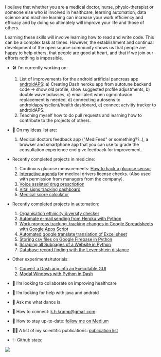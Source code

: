 I believe that whether you are a medical doctor, nurse, physio-therapist or someone else who is involved in healthcare, learning automation, data science and machine learning can increase your work efficiency and efficacy and by doing so ultimately will improve your life and those of others. 

Learning these skills will involve learning how to read and write code. This can be a complex task at times. However, the establishment and continual development of the open source community shows us that people are happy to help others, that people are good at heart, and that if we join our efforts nothing is impossible. 

- 🛠️  I’m currently working on:
  1) List of improvements for the android artificial pancreas app [androidAPS](https://github.com/nightscout/AndroidAPS): a) Creating Dash heroku app from autotune backend code -> show old profile, show suggested profile adjustments, b) double wave bolusses, c) email alert when cgm/infusion replacement is needed, d) connecting autosens to androidaps/nsclient/health dashboard, e) connect actvitiy tracker to androidAPS. 
  2) Teaching myself how to do pull requests and learning how to contribute to the projects of others. 

- 📕 On my ideas list are: 
  1) Medical doctors feedback app ("MediFeed" or something??..), a browser and smartphone app that you can use to grade the consultation experience end give feedback for improvement.

- Recently completed projects in medicine:
  1) Continous glucose measurements: [How to hack a glucose sensor](https://towardsdatascience.com/how-to-hack-a-glucose-sensor-ebaaf2238170)
  2) [Interactive agenda](https://github.com/KelvinKramp/ConsultationSchedulingApp) for medical drivers license checks. (Also used with permission from managers from the company). 
  3) [Voice assisted drug prescription](https://github.com/KelvinKramp/voice-assisted-drug-prescription)
  4) [Vital signs tracking dashboard](https://github.com/KelvinKramp/vital-signs-Dash-python)
  5) [Medical score calculator](https://github.com/KelvinKramp/OPS-calculator)

- Recently completed projects in automation:
  1) [Organisation ethnicity diversity checker](https://github.com/KelvinKramp/ethnicity-detector)
  2) [Automate e-mail sending from Heroku with Python](https://k-h-kramp.medium.com/automate-e-mail-sending-from-heroku-with-python-a7543ea8a0b6)
  3) [Work progress tracking, tracking changes in Google Spreadsheets with Google Apps Script](https://k-h-kramp.medium.com/automated-work-progress-tracking-88f4fde1acaf)
  4) [Automated google translate translation of Excel sheet](https://gist.github.com/KelvinKramp/c1baf72f409301156d4aa309b27f242f)
  5) [Storing csv files on Google Firebase in Python](https://github.com/KelvinKramp/DeGiro-cloud-csv-storage)
  6) [Scraping all Subpages of a Website in Python](https://python.plainenglish.io/scraping-the-subpages-on-a-website-ea2d4e3db113)
  7) [Database record finding with the Levenshtein distance](https://k-h-kramp.medium.com/finding-an-electronic-health-record-in-a-healthcare-database-79ab16f2715c)

- Other experiments/tutorials:
  1) [Convert a Dash app into an Executable GUI](https://python.plainenglish.io/how-to-convert-your-dash-app-into-an-executable-gui-b1d4271a8fa7)
  2) [Modal Windows with Python in Dash](https://python.plainenglish.io/how-to-create-a-model-window-in-dash-4ab1c8e234d3)

- :hospital: I’m looking to collaborate on improving healthcare
- :mag_right: I’m looking for help with java and android
- 💬 Ask me what dance is
- 🔗 How to connect: k.h.kramp@gmail.com
- :newspaper: How to stay up-to-date: [follow me on Medium](https://k-h-kramp.medium.com/)
- 👨‍💻 A list of my scientific publications: [publication list](https://github.com/KelvinKramp/Publications) 
- ✨ Github stats: 
<img src="https://github-readme-stats.vercel.app/api?username=KelvinKramp&&show_icons=true&title_color=ffffff&icon_color=bb2acf&text_color=daf7dc&bg_color=151515">
